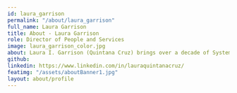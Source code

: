 ```yaml
---
id: laura_garrison
permalink: "/about/laura_garrison"
full_name: Laura Garrison
title: About - Laura Garrison
role: Director of People and Services
image: laura_garrison_color.jpg
about: Laura I. Garrison (Quintana Cruz) brings over a decade of Systems Engineering experience in support of the Department of Defense and Department of Veteran’s Affairs. With a track record of building relationships, solving complex enterprise business problems, and leading cross-functional software teams, she is passionate about coaching teams towards achieving group and personal goals. She obtained a Master of Science in Engineering Management from the University of Central Florida and a Bachelors of Arts in Computer Science from Florida Southern College.  She is a graduate of Lockheed Martin’s Engineering Leadership Development Program (ELDP) and resides in Orlando, FL with her husband, Michael and 4 children.
github: 
linkedin: https://www.linkedin.com/in/lauraquintanacruz/
featimg: "/assets/aboutBanner1.jpg"
layout: about/profile
---
```


